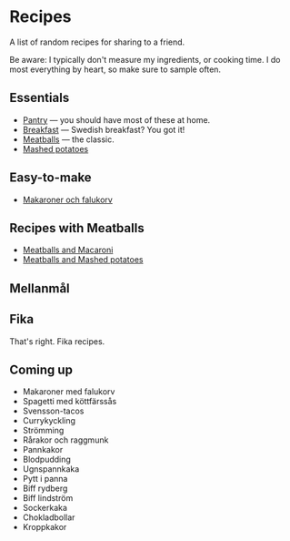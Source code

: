 # Recipes

A list of random recipes for sharing to a friend.

Be aware: I typically don't measure my ingredients, or cooking time. I do most
everything by heart, so make sure to sample often.

## Essentials

- [Pantry](./Pantry) — you should have most of these at home.
- [Breakfast](./Breakfast) — Swedish breakfast? You got it!
- [Meatballs](./Meatballs) — the classic.
- [Mashed potatoes](./Mashed-potatoes)

## Easy-to-make

- [Makaroner och falukorv](./Macaroni-and-falukorv)

## Recipes with Meatballs

- [Meatballs and Macaroni](./Meatballs-and-Macaroni)
- [Meatballs and Mashed potatoes](./Meatballs-and-Mashed-potatoes)

## Mellanmål

## Fika

That's right. Fika recipes.

## Coming up

- Makaroner med falukorv
- Spagetti med köttfärssås
- Svensson-tacos
- Currykyckling
- Strömming
- Rårakor och raggmunk
- Pannkakor
- Blodpudding
- Ugnspannkaka
- Pytt i panna
- Biff rydberg
- Biff lindström
- Sockerkaka
- Chokladbollar
- Kroppkakor
